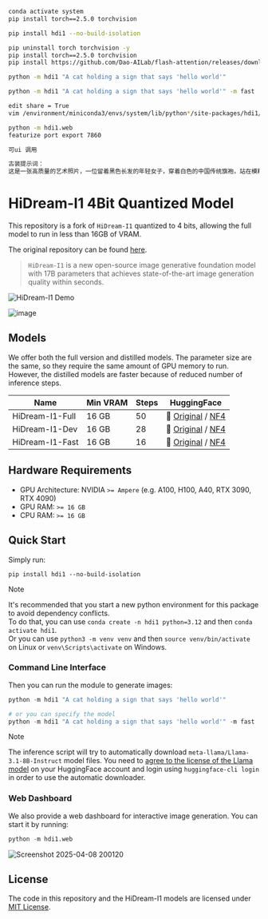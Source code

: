 ```bash
conda activate system
pip install torch==2.5.0 torchvision

pip install hdi1 --no-build-isolation

pip uninstall torch torchvision -y
pip install torch==2.5.0 torchvision
pip install https://github.com/Dao-AILab/flash-attention/releases/download/v2.7.4.post1/flash_attn-2.7.4.post1+cu12torch2.5cxx11abiFALSE-cp311-cp311-linux_x86_64.whl

python -m hdi1 "A cat holding a sign that says 'hello world'"

python -m hdi1 "A cat holding a sign that says 'hello world'" -m fast

edit share = True
vim /environment/miniconda3/envs/system/lib/python*/site-packages/hdi1/web.py

python -m hdi1.web
featurize port export 7860

可ui 调用

古装提示词：
这是一张高质量的艺术照片，一位留着黑色长发的年轻女子，穿着白色的中国传统旗袍，站在模糊的雪地背景下。灯光柔和自然，突显出她平静的表情。该图像使用浅景深，聚焦在背景模糊的物体上。构图遵循三分法，女人的脸偏离中心。这张照片可能是用单反相机拍摄的，可能是佳能EOS 5D Mark IV，光圈设置为f/2.8，快门速度为1/200，ISO 400。其美学品质极高，展现出优雅的简洁与宁静的氛围。

```

# HiDream-I1 4Bit Quantized Model

This repository is a fork of `HiDream-I1` quantized to 4 bits, allowing the full model to run in less than 16GB of VRAM. 

The original repository can be found [here](https://github.com/HiDream-ai/HiDream-I1).

> `HiDream-I1` is a new open-source image generative foundation model with 17B parameters that achieves state-of-the-art image generation quality within seconds.

![HiDream-I1 Demo](assets/demo.jpg)

![image](https://github.com/user-attachments/assets/d4715fb9-efe1-40c3-bd4e-dfd626492eea)

## Models

We offer both the full version and distilled models. The parameter size are the same, so they require the same amount of GPU memory to run. However, the distilled models are faster because of reduced number of inference steps.

| Name            | Min VRAM | Steps | HuggingFace                                                                                                                  |
|-----------------|----------|-------|------------------------------------------------------------------------------------------------------------------------------|
| HiDream-I1-Full | 16 GB    | 50    | 🤗 [Original](https://huggingface.co/HiDream-ai/HiDream-I1-Full) / [NF4](https://huggingface.co/azaneko/HiDream-I1-Full-nf4) |
| HiDream-I1-Dev  | 16 GB    | 28    | 🤗 [Original](https://huggingface.co/HiDream-ai/HiDream-I1-Dev) / [NF4](https://huggingface.co/azaneko/HiDream-I1-Dev-nf4)   |
| HiDream-I1-Fast | 16 GB    | 16    | 🤗 [Original](https://huggingface.co/HiDream-ai/HiDream-I1-Fast) / [NF4](https://huggingface.co/azaneko/HiDream-I1-Fast-nf4) |

## Hardware Requirements

- GPU Architecture: NVIDIA `>= Ampere` (e.g. A100, H100, A40, RTX 3090, RTX 4090)
- GPU RAM: `>= 16 GB`
- CPU RAM: `>= 16 GB`

## Quick Start

Simply run:

```
pip install hdi1 --no-build-isolation
```

> [!NOTE]
> It's recommended that you start a new python environment for this package to avoid dependency conflicts.  
> To do that, you can use `conda create -n hdi1 python=3.12` and then `conda activate hdi1`.  
> Or you can use `python3 -m venv venv` and then `source venv/bin/activate` on Linux or `venv\Scripts\activate` on Windows.

### Command Line Interface

Then you can run the module to generate images:

``` python 
python -m hdi1 "A cat holding a sign that says 'hello world'"

# or you can specify the model
python -m hdi1 "A cat holding a sign that says 'hello world'" -m fast
```

> [!NOTE]
> The inference script will try to automatically download `meta-llama/Llama-3.1-8B-Instruct` model files. You need to [agree to the license of the Llama model](https://huggingface.co/meta-llama/Llama-3.1-8B-Instruct) on your HuggingFace account and login using `huggingface-cli login` in order to use the automatic downloader.

### Web Dashboard

We also provide a web dashboard for interactive image generation. You can start it by running:

``` python
python -m hdi1.web
```

![Screenshot 2025-04-08 200120](https://github.com/user-attachments/assets/0c464033-5619-489d-b9de-fef5a7119cfc)

## License

The code in this repository and the HiDream-I1 models are licensed under [MIT License](./LICENSE).
